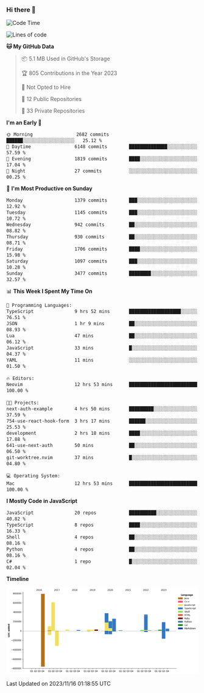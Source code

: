 ### Hi there 👋

<!--
**Clumsy-Coder/Clumsy-Coder** is a ✨ _special_ ✨ repository because its `README.md` (this file) appears on your GitHub profile.

Here are some ideas to get you started:

- 🔭 I’m currently working on ...
- 🌱 I’m currently learning ...
- 👯 I’m looking to collaborate on ...
- 🤔 I’m looking for help with ...
- 💬 Ask me about ...
- 📫 How to reach me: ...
- 😄 Pronouns: ...
- ⚡ Fun fact: ...
-->

<!-- anmol098/waka-readme-stats -->
<!--START_SECTION:waka-->
![Code Time](http://img.shields.io/badge/Code%20Time-458%20hrs%2013%20mins-blue)

![Lines of code](https://img.shields.io/badge/From%20Hello%20World%20I%27ve%20Written-3.1%20million%20lines%20of%20code-blue)

**🐱 My GitHub Data** 

> 📦 5.1 MB Used in GitHub's Storage 
 > 
> 🏆 805 Contributions in the Year 2023
 > 
> 🚫 Not Opted to Hire
 > 
> 📜 12 Public Repositories 
 > 
> 🔑 33 Private Repositories 
 > 
**I'm an Early 🐤** 

```text
🌞 Morning                2682 commits        ██████░░░░░░░░░░░░░░░░░░░   25.12 % 
🌆 Daytime                6148 commits        ██████████████░░░░░░░░░░░   57.59 % 
🌃 Evening                1819 commits        ████░░░░░░░░░░░░░░░░░░░░░   17.04 % 
🌙 Night                  27 commits          ░░░░░░░░░░░░░░░░░░░░░░░░░   00.25 % 
```
📅 **I'm Most Productive on Sunday** 

```text
Monday                   1379 commits        ███░░░░░░░░░░░░░░░░░░░░░░   12.92 % 
Tuesday                  1145 commits        ███░░░░░░░░░░░░░░░░░░░░░░   10.72 % 
Wednesday                942 commits         ██░░░░░░░░░░░░░░░░░░░░░░░   08.82 % 
Thursday                 930 commits         ██░░░░░░░░░░░░░░░░░░░░░░░   08.71 % 
Friday                   1706 commits        ████░░░░░░░░░░░░░░░░░░░░░   15.98 % 
Saturday                 1097 commits        ███░░░░░░░░░░░░░░░░░░░░░░   10.28 % 
Sunday                   3477 commits        ████████░░░░░░░░░░░░░░░░░   32.57 % 
```


📊 **This Week I Spent My Time On** 

```text
💬 Programming Languages: 
TypeScript               9 hrs 52 mins       ███████████████████░░░░░░   76.51 % 
JSON                     1 hr 9 mins         ██░░░░░░░░░░░░░░░░░░░░░░░   08.93 % 
Lua                      47 mins             ██░░░░░░░░░░░░░░░░░░░░░░░   06.12 % 
JavaScript               33 mins             █░░░░░░░░░░░░░░░░░░░░░░░░   04.37 % 
YAML                     11 mins             ░░░░░░░░░░░░░░░░░░░░░░░░░   01.50 % 

🔥 Editors: 
Neovim                   12 hrs 53 mins      █████████████████████████   100.00 % 

🐱‍💻 Projects: 
next-auth-example        4 hrs 50 mins       █████████░░░░░░░░░░░░░░░░   37.59 % 
754-use-react-hook-form  3 hrs 17 mins       ██████░░░░░░░░░░░░░░░░░░░   25.53 % 
development              2 hrs 18 mins       ████░░░░░░░░░░░░░░░░░░░░░   17.88 % 
641-use-next-auth        50 mins             ██░░░░░░░░░░░░░░░░░░░░░░░   06.50 % 
git-worktree.nvim        37 mins             █░░░░░░░░░░░░░░░░░░░░░░░░   04.80 % 

💻 Operating System: 
Mac                      12 hrs 53 mins      █████████████████████████   100.00 % 
```

**I Mostly Code in JavaScript** 

```text
JavaScript               20 repos            ██████████░░░░░░░░░░░░░░░   40.82 % 
TypeScript               8 repos             ████░░░░░░░░░░░░░░░░░░░░░   16.33 % 
Shell                    4 repos             ██░░░░░░░░░░░░░░░░░░░░░░░   08.16 % 
Python                   4 repos             ██░░░░░░░░░░░░░░░░░░░░░░░   08.16 % 
C#                       1 repo              █░░░░░░░░░░░░░░░░░░░░░░░░   02.04 % 
```



**Timeline**

![Lines of Code chart](https://raw.githubusercontent.com/Clumsy-Coder/Clumsy-Coder/main/assets/bar_graph.png)


 Last Updated on 2023/11/16 01:18:55 UTC
<!--END_SECTION:waka-->
